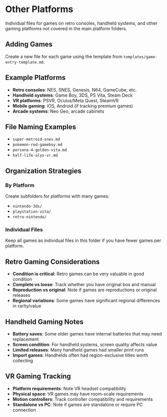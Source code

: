 # Other Platforms

Individual files for games on retro consoles, handheld systems, and other gaming platforms not covered in the main platform folders.

## Adding Games
Create a new file for each game using the template from `templates/game-entry-template.md`.

## Example Platforms
- **Retro consoles**: NES, SNES, Genesis, N64, GameCube, etc.
- **Handheld systems**: Game Boy, 3DS, PS Vita, Steam Deck
- **VR platforms**: PSVR, Oculus/Meta Quest, SteamVR
- **Mobile gaming**: iOS, Android (if tracking premium games)
- **Arcade systems**: Neo Geo, arcade cabinets

## File Naming Examples
- `super-metroid-snes.md`
- `pokemon-red-gameboy.md`
- `persona-4-golden-vita.md`
- `half-life-alyx-vr.md`

## Organization Strategies

### By Platform
Create subfolders for platforms with many games:
- `nintendo-3ds/`
- `playstation-vita/`
- `retro-nintendo/`

### Individual Files
Keep all games as individual files in this folder if you have fewer games per platform.

## Retro Gaming Considerations
- **Condition is critical**: Retro games can be very valuable in good condition
- **Complete vs loose**: Track whether you have original box and manual
- **Reproduction vs original**: Note if games are reproductions or original releases
- **Regional variations**: Some games have significant regional differences in rarity/value

## Handheld Gaming Notes
- **Battery saves**: Some older games have internal batteries that may need replacement
- **Screen condition**: For handheld systems, screen quality affects value
- **Limited releases**: Many handheld games had smaller print runs
- **Import games**: Handhelds often had region-exclusive titles worth collecting

## VR Gaming Tracking
- **Platform requirements**: Note VR headset compatibility
- **Physical space**: VR games may have room-scale requirements
- **Motion controllers**: Track controller compatibility and requirements
- **Standalone vs PC**: Note if games are standalone or require PC connection